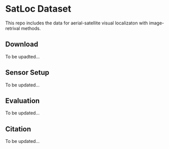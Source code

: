 # SatLoc Dataset

This repo includes the data for aerial-satellite visual localizaton with image-retrival methods.

## Download
To be upadted...

## Sensor Setup
To be updated...

## Evaluation
To be updated...

## Citation
To be updated...
